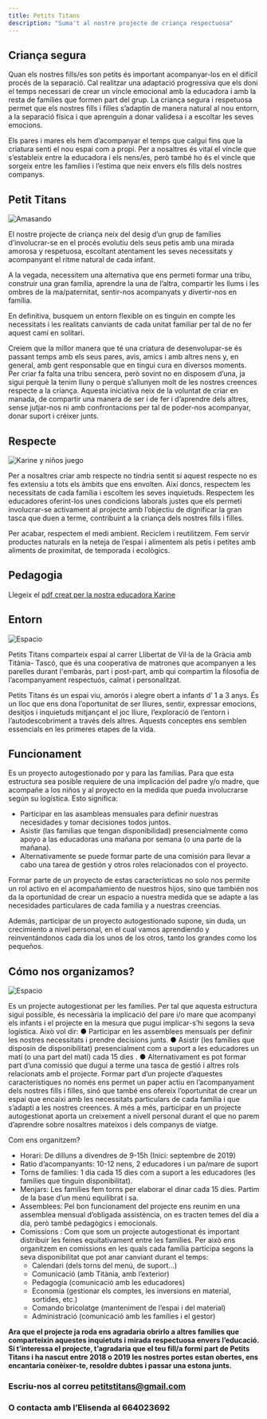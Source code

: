 ```yaml
---
title: Petits Titans
description: "Suma't al nostre projecte de criança respectuosa"
---
```


## Criança segura

Quan els nostres fills/es son petits és important acompanyar-los en el difícil procés de la separació. Cal realitzar una adaptació progressiva que els doni el temps necessari de crear un víncle emocional amb la educadora i amb la resta de famílies que formen part del grup. La criança segura i respetuosa permet que els nostres fills i filles s’adaptin de manera natural al nou entorn, a la separació física i que aprenguin a donar validesa i a escoltar les seves emocions.

Els pares i mares els hem d’acompanyar el temps que calgui fins que la criatura senti el nou espai com a propi. Per a nosaltres és vital el víncle que s’estableix entre la educadora i els nens/es, però també ho és el vincle que sorgeix entre les famílies i l’estima que neix envers els fills dels nostres companys. 


## Petit Titans

![Amasando](assets/images/amasandojuntos.jpg)

El nostre projecte de criança neix del desig d’un grup de famílies d’involucrar-se en el procés evolutiu dels seus petis amb una mirada amorosa y respetuosa, escoltant atentament les seves necessitats y acompanyant el ritme natural de cada infant.

A la vegada, necessitem una alternativa que ens permeti formar una tribu, construir una gran família, aprendre la una de l’altra, compartir les llums i les ombres de la ma/paternitat, sentir-nos acompanyats y divertir-nos en família.

En definitiva, busquem un entorn flexible on es tinguin en compte les necessitats i les realitats canviants de cada unitat familiar per tal de no fer aquest camí en solitari. 

Creiem que la millor manera que té una criatura de desenvolupar-se és passant temps amb els seus pares, avis, amics i amb altres nens y, en general, amb gent responsable que en tingui cura en diversos moments. Per criar fa falta una tribu sencera, però sovint no en disposem d’una, ja sigui perquè la tenim lluny o perquè s’allunyen molt de les nostres creences respecte a la criança. Aquesta iniciativa neix de la voluntat de criar en manada, de compartir una manera de ser i de fer i d’aprendre dels altres, sense jutjar-nos ni amb confrontacions per tal de poder-nos acompanyar, donar suport i créixer junts. 

## Respecte

![Karine y niños juego](assets/images/Karine%20y%20niños%20juego.jpg)

Per a nosaltres criar amb respecte no tindria sentit si aquest respecte no es fes extensiu a tots els àmbits que ens envolten. Així doncs, respectem les necessitats de cada família i escoltem les seves inquietuds. Respectem les educadores oferint-los unes condicions laborals justes que els permeti involucrar-se activament al projecte amb l’objectiu de dignificar la gran tasca que duen a terme, contribuint a la criança dels nostres fills i filles. 

Per acabar, respectem el medi ambient. Reciclem i reutilitzem. Fem servir productes naturals en la neteja de l’espai i alimentem als petis i petites amb aliments de proximitat, de temporada i ecològics.

## Pedagogia

Llegeix el [pdf creat per la nostra educadora Karine](assets/textos%20Karine.pdf)

## Entorn

![Espacio](assets/images/Espacio3.jpg)

Petits Titans comparteix espai al carrer Llibertat de Vil·la de la Gràcia  amb Titània- Tascó, que és una cooperativa de matrones que acompanyen a les parelles durant l'embaràs, part i post-part, amb qui compartim la filosofia de l’acompanyament respectuós, calmat i personalitzat. 

Petits Titans és un espai viu, amorós i alegre obert a infants d’ 1 a 3 anys. És un lloc que ens dona l’oportunitat de ser lliures, sentir, expressar emocions, desitjos i inquietuds mitjançant el joc lliure, l’exploració de l’entorn i l’autodescobriment a través dels altres. Aquests conceptes ens semblen essencials en les primeres etapes de la vida.

## Funcionament

Es un proyecto autogestionado por y para las familias. Para que esta estructura sea posible requiere de una implicación del padre y/o madre, que acompañe a los niños y al proyecto en la medida que pueda involucrarse según su logística. Esto significa:

* Participar en las asambleas mensuales para definir nuestras necesidades y tomar decisiones todos juntos.
* Asistir (las familias que tengan disponibilidad) presencialmente como apoyo a las educadoras una mañana por semana (o una parte de la mañana).
* Alternativamente se puede formar parte de una comisión para llevar a cabo una tarea de gestión y otros roles relacionados con el proyecto.

Formar parte de un proyecto de estas características no solo nos permite un rol activo en el acompañamiento de nuestros hijos, sino que también nos da la oportunidad de crear un espacio a nuestra medida que se adapte a las necesidades particulares de cada familia y a nuestras creencias.

Además, participar de un proyecto autogestionado supone, sin duda, un crecimiento a nivel personal, en el cual vamos aprendiendo y reinventándonos cada día los unos de los otros, tanto los grandes como los pequeños.

## Cómo nos organizamos?

![Espacio](assets/images/Musica.jpg)

Es un projecte autogestionat per les famílies. Per tal que aquesta estructura sigui possible, és necessària la implicació del pare i/o mare que acompanyi els infants i el projecte en la mesura que pugui implicar-s’hi segons la seva logística. Això vol dir:
● Participar en les assemblees mensuals per definir les nostres necessitats i prendre decisions junts.
● Asistir (les famílies que disposin de disponibilitat) presencialment com a suport a les educadores un matí (o una part del matí) cada 15 dies .
● Alternativament es pot formar part d’una comissió que dugui a terme una tasca de gestió i altres rols relacionats amb el projecte. 
Formar part d’un projecte d’aquestes característiques no només ens permet un paper actiu en l’acompanyament dels nostres fills i filles, sinó que també ens ofereix l’oportunitat de crear un espai que encaixi amb les necessitats particulars de cada família i que s’adapti a les nostres creences. 
A més a més, participar en un projecte autogestionat aporta un creixement a nivell personal durant el que no parem d’aprendre sobre nosaltres mateixos i dels companys de viatge. 


Com ens organitzem?
* Horari: De dilluns a divendres de 9-15h (Inici: septembre de 2019)
* Ratio d’acompanyants: 10-12 nens, 2 educadores i un pa/mare de suport
* Torns de famílies: 1 dia cada 15 dies com a suport a les educadores (les families que tinguin disponibilitat).
* Menjars: Les famílies fem torns per elaborar el dinar cada 15 dies. Partim de la base d’un menú equilibrat i sa.
* Assemblees: Pel bon funcionament del projecte ens reunim en una assemblea mensual d’obligada assistència, on es tracten temes del día a día, però també pedagògics i emocionals.
* Comissions : Com que som un projecte autogestionat és important distribuir les feines equitativament entre les famílies. Per això ens organitzem en comissions en les quals cada família participa segons la seva disponibilitat que pot anar canviant durant el temps:
  * Calendari (dels torns del menú, de suport...)
  * Comunicació (amb Titània, amb l’exterior)
  * Pedagogía (comunicació amb les educadores)
  * Economía (gestionar els comptes, les inversions en material, sortides, etc.)
  * Comando bricolatge (manteniment de l’espai i del material)
  * Administració (comunicació amb les famílies i el gestor)

**Ara que el projecte ja roda ens agradaria obrirlo a altres famílies que comparteixin aquestes inquietuts i mirada respectuosa envers l’educació. Si t’interessa el projecte, t’agradaria que el teu fill/a formi part de Petits Titans i ha nascut entre 2018 o 2019 les nostres portes estan obertes, ens encantaria conèixer-te, resoldre dubtes i passar una estona junts.** 

### Escriu-nos al correu petitstitans@gmail.com
### O contacta amb l’Elisenda al 664023692
